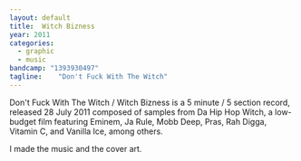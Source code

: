 ```yaml
---
layout: default
title:  Witch Bizness
year: 2011
categories:
  - graphic
  - music
bandcamp: "1393930497"
tagline:    "Don't Fuck With The Witch"
---
```

Don't Fuck With The Witch / Witch Bizness is a 5 minute / 5 section record, released 28 July 2011 composed of samples from Da Hip Hop Witch, a low-budget film featuring Eminem, Ja Rule, Mobb Deep, Pras, Rah Digga, Vitamin C, and Vanilla Ice, among others.

I made the music and the cover art.
